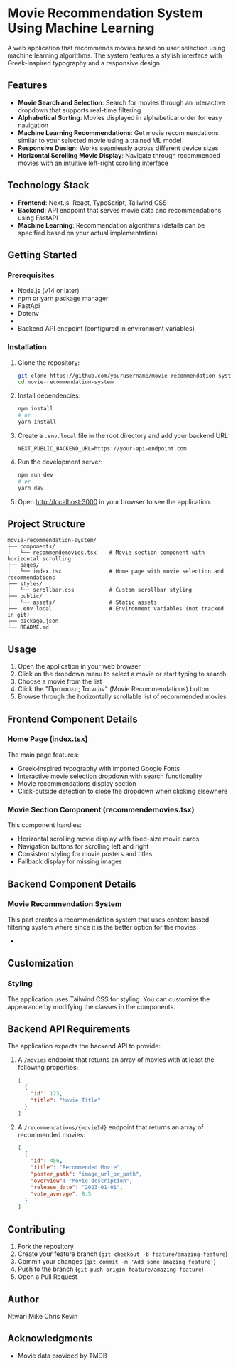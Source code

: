 # Movie Recommendation System Using Machine Learning

A web application that recommends movies based on user selection using machine learning algorithms. The system features a stylish interface with Greek-inspired typography and a responsive design.


## Features

- **Movie Search and Selection**: Search for movies through an interactive dropdown that supports real-time filtering
- **Alphabetical Sorting**: Movies displayed in alphabetical order for easy navigation
- **Machine Learning Recommendations**: Get movie recommendations similar to your selected movie using a trained ML model
- **Responsive Design**: Works seamlessly across different device sizes
- **Horizontal Scrolling Movie Display**: Navigate through recommended movies with an intuitive left-right scrolling interface

## Technology Stack

- **Frontend**: Next.js, React, TypeScript, Tailwind CSS
- **Backend**: API endpoint that serves movie data and recommendations using FastAPI
- **Machine Learning**: Recommendation algorithms (details can be specified based on your actual implementation)

## Getting Started

### Prerequisites

- Node.js (v14 or later)
- npm or yarn package manager
- FastApi
- Dotenv
- 
- Backend API endpoint (configured in environment variables)

### Installation

1. Clone the repository:
   ```bash
   git clone https://github.com/yourusername/movie-recommendation-system.git
   cd movie-recommendation-system
   ```

2. Install dependencies:
   ```bash
   npm install
   # or
   yarn install
   ```

3. Create a `.env.local` file in the root directory and add your backend URL:
   ```
   NEXT_PUBLIC_BACKEND_URL=https://your-api-endpoint.com
   ```

4. Run the development server:
   ```bash
   npm run dev
   # or
   yarn dev
   ```

5. Open [http://localhost:3000](http://localhost:3000) in your browser to see the application.

## Project Structure

```
movie-recommendation-system/
├── components/
│   └── recommendemovies.tsx    # Movie section component with horizontal scrolling
├── pages/
│   └── index.tsx               # Home page with movie selection and recommendations
├── styles/
│   └── scrollbar.css           # Custom scrollbar styling
├── public/
│   └── assets/                 # Static assets
├── .env.local                  # Environment variables (not tracked in git)
├── package.json
└── README.md
```

## Usage

1. Open the application in your web browser
2. Click on the dropdown menu to select a movie or start typing to search
3. Choose a movie from the list
4. Click the "Προτάσεις Ταινιών" (Movie Recommendations) button
5. Browse through the horizontally scrollable list of recommended movies

## Frontend Component Details

### Home Page (index.tsx)

The main page features:
- Greek-inspired typography with imported Google Fonts
- Interactive movie selection dropdown with search functionality
- Movie recommendations display section
- Click-outside detection to close the dropdown when clicking elsewhere

### Movie Section Component (recommendemovies.tsx)

This component handles:
- Horizontal scrolling movie display with fixed-size movie cards
- Navigation buttons for scrolling left and right
- Consistent styling for movie posters and titles
- Fallback display for missing images

## Backend Component Details

### Movie Recommendation System

This part creates a recommendation system that uses content based filtering system where
since it is the better option for the movies

- 

## Customization

### Styling

The application uses Tailwind CSS for styling. You can customize the appearance by modifying the classes in the components.


## Backend API Requirements

The application expects the backend API to provide:

1. A `/movies` endpoint that returns an array of movies with at least the following properties:
   ```json
   [
     {
       "id": 123,
       "title": "Movie Title"
     }
   ]
   ```

2. A `/recommendations/{movieId}` endpoint that returns an array of recommended movies:
   ```json
   [
     {
       "id": 456,
       "title": "Recommended Movie",
       "poster_path": "image_url_or_path",
       "overview": "Movie description",
       "release_date": "2023-01-01",
       "vote_average": 8.5
     }
   ]
   ```

## Contributing

1. Fork the repository
2. Create your feature branch (`git checkout -b feature/amazing-feature`)
3. Commit your changes (`git commit -m 'Add some amazing feature'`)
4. Push to the branch (`git push origin feature/amazing-feature`)
5. Open a Pull Request

## Author
Ntwari Mike Chris Kevin

## Acknowledgments

- Movie data provided by TMDB